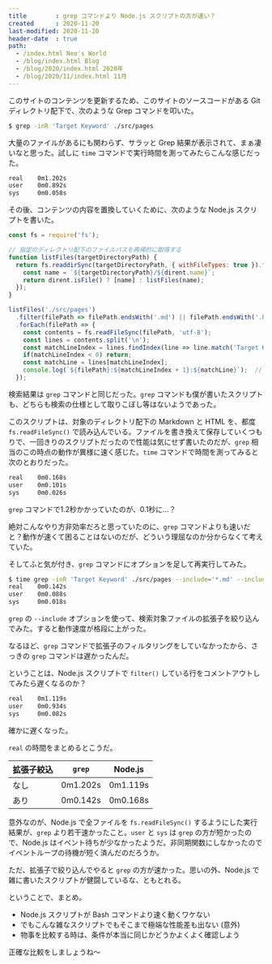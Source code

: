```yaml
---
title        : grep コマンドより Node.js スクリプトの方が速い？
created      : 2020-11-20
last-modified: 2020-11-20
header-date  : true
path:
  - /index.html Neo's World
  - /blog/index.html Blog
  - /blog/2020/index.html 2020年
  - /blog/2020/11/index.html 11月
---
```


このサイトのコンテンツを更新するため、このサイトのソースコードがある Git ディレクトリ配下で、次のような Grep コマンドを叩いた。

```bash
$ grep -inR 'Target Keyword' ./src/pages
```

大量のファイルがあるにも関わらず、サラッと Grep 結果が表示されて、まぁ凄いなと思った。試しに `time` コマンドで実行時間を測ってみたらこんな感じだった。

```bash
real    0m1.202s
user    0m0.892s
sys     0m0.058s
```

その後、コンテンツの内容を置換していくために、次のような Node.js スクリプトを書いた。

```javascript
const fs = require('fs');

// 指定のディレクトリ配下のファイルパスを再帰的に取得する
function listFiles(targetDirectoryPath) {
  return fs.readdirSync(targetDirectoryPath, { withFileTypes: true }).flatMap(dirent => {
    const name = `${targetDirectoryPath}/${dirent.name}`;
    return dirent.isFile() ? [name] : listFiles(name);
  });
}

listFiles('./src/pages')
  .filter(filePath => filePath.endsWith('.md') || filePath.endsWith('.html'))  // Markdown と HTML だけチェックする
  .forEach(filePath => {
    const contents = fs.readFileSync(filePath, 'utf-8');
    const lines = contents.split('\n');
    const matchLineIndex = lines.findIndex(line => line.match('Target Keyword'));  // Grep したい文言
    if(matchLineIndex < 0) return;
    const matchLine = lines[matchLineIndex];
    console.log(`${filePath}:${matchLineIndex + 1}:${matchLine}`);  // 一旦 `grep` コマンドと同等の結果を出力するのみ
  });
```

検索結果は `grep` コマンドと同じだった。`grep` コマンドも僕が書いたスクリプトも、どちらも検索の仕様として取りこぼし等はないようであった。

このスクリプトは、対象のディレクトリ配下の Markdown と HTML を、都度 `fs.readFileSync()` で読み込んでいる。ファイルを書き換えて保存していくつもりで、一回きりのスクリプトだったので性能は気にせず書いたのだが、`grep` 相当のこの時点の動作が異様に速く感じた。`time` コマンドで時間を測ってみると次のとおりだった。

```bash
real    0m0.168s
user    0m0.101s
sys     0m0.026s
```

`grep` コマンドで1.2秒かかっていたのが、0.1秒に…？

絶対こんなやり方非効率だろと思っていたのに、`grep` コマンドよりも速いだと？動作が速くて困ることはないのだが、どういう理屈なのか分からなくて考えていた。

そしてふと気が付き、`grep` コマンドにオプションを足して再実行してみた。

```bash
$ time grep -inR 'Target Keyword' ./src/pages --include='*.md' --include='*.html'
real    0m0.142s
user    0m0.088s
sys     0m0.018s
```

`grep` の `--include` オプションを使って、検索対象ファイルの拡張子を絞り込んでみた。すると動作速度が格段に上がった。

なるほど、`grep` コマンドで拡張子のフィルタリングをしていなかったから、さっきの `grep` コマンドは遅かったんだ。

ということは、Node.js スクリプトで `filter()` している行をコメントアウトしてみたら遅くなるのか？

```bash
real    0m1.119s
user    0m0.934s
sys     0m0.082s
```

確かに遅くなった。

`real` の時間をまとめるとこうだ。

| 拡張子絞込 | `grep`   | Node.js  |
|------------|----------|----------|
| なし       | 0m1.202s | 0m1.119s |
| あり       | 0m0.142s | 0m0.168s |

意外なのが、Node.js で全ファイルを `fs.readFileSync()` するようにした実行結果が、`grep` より若干速かったこと。`user` と `sys` は `grep` の方が短かったので、Node.js はイベント待ちが少なかったようだ。非同期関数にしなかったのでイベントループの待機が短く済んだのだろうか。

ただ、拡張子で絞り込んでやると `grep` の方が速かった。思いの外、Node.js で雑に書いたスクリプトが健闘しているな、ともとれる。

ということで、まとめ。

- Node.js スクリプトが Bash コマンドより速く動くワケない
- でもこんな雑なスクリプトでもそこまで極端な性能差も出ない (意外)
- 物事を比較する時は、条件が本当に同じかどうかよくよく確認しよう

正確な比較をしましょうね〜
